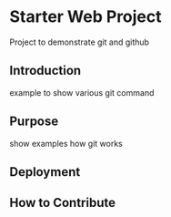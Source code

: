 # Starter Web Project

Project to demonstrate git and github

## Introduction

example to show various git command

## Purpose

show examples how git works

## Deployment

## How to Contribute

